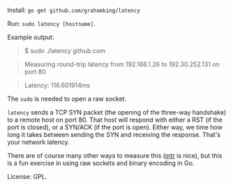Install: `go get github.com/grahamking/latency`

Run: `sudo latency [hostname]`.

Example output:

> $ sudo ./latency github.com

> Measuring round-trip latency from 192.168.1.26 to 192.30.252.131 on port 80

> Latency: 116.601914ms

The `sudo` is needed to open a raw socket.

`latency` sends a TCP SYN packet (the opening of the three-way handshake) to a remote host on port 80. That host will respond with either a RST (if the port is closed), or a SYN/ACK (if the port is open). Either way, we time how long it takes between sending the SYN and receiving the response. That's your network latency.

There are of course many other ways to measure this ([mtr](https://en.wikipedia.org/wiki/MTR_%28Software%29) is nice), but this is a fun exercise in using raw sockets and binary encoding in Go.

License: GPL.
